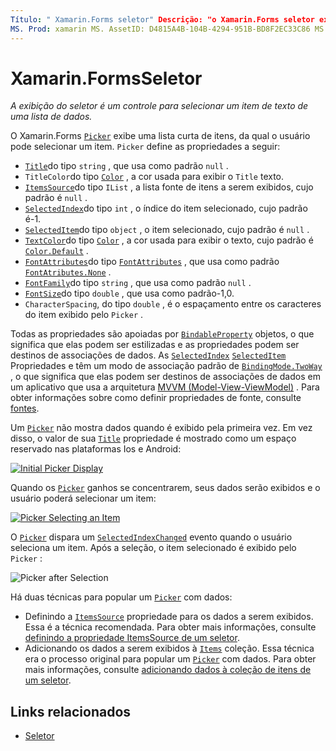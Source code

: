 ```yaml
---
Título: " Xamarin.Forms seletor" Descrição: "o Xamarin.Forms seletor exibe uma pequena lista de itens, da qual o usuário pode selecionar um item. Este artigo explica como usar a classe de seletor para selecionar um item de texto de uma lista de dados. "
MS. Prod: xamarin MS. AssetID: D4815A4B-104B-4294-951B-BD8F2EC33C86 MS. Technology: xamarin-Forms autor: davidbritch MS. Author: dabritch MS. Date: 02/26/2019 no-loc: [ Xamarin.Forms , Xamarin.Essentials ]
---
```


# <a name="xamarinforms-picker"></a>Xamarin.FormsSeletor

_A exibição do seletor é um controle para selecionar um item de texto de uma lista de dados._

O Xamarin.Forms [`Picker`](xref:Xamarin.Forms.Picker) exibe uma lista curta de itens, da qual o usuário pode selecionar um item. `Picker` define as propriedades a seguir:

- [`Title`](xref:Xamarin.Forms.Picker.Title)do tipo `string` , que usa como padrão `null` .
- `TitleColor`do tipo [`Color`](xref:Xamarin.Forms.Color) , a cor usada para exibir o `Title` texto.
- [`ItemsSource`](xref:Xamarin.Forms.Picker.ItemsSource)do tipo `IList` , a lista fonte de itens a serem exibidos, cujo padrão é `null` .
- [`SelectedIndex`](xref:Xamarin.Forms.Picker.SelectedIndex)do tipo `int` , o índice do item selecionado, cujo padrão é-1.
- [`SelectedItem`](xref:Xamarin.Forms.Picker.SelectedItem)do tipo `object` , o item selecionado, cujo padrão é `null` .
- [`TextColor`](xref:Xamarin.Forms.Picker.TextColor)do tipo [`Color`](xref:Xamarin.Forms.Color) , a cor usada para exibir o texto, cujo padrão é [`Color.Default`](xref:Xamarin.Forms.Color.Default) .
- [`FontAttributes`](xref:Xamarin.Forms.Picker.FontAttributes)do tipo [`FontAttributes`](xref:Xamarin.Forms.FontAttributes) , que usa como padrão [`FontAtributes.None`](xref:Xamarin.Forms.FontAttributes.None) .
- [`FontFamily`](xref:Xamarin.Forms.Picker.FontFamily)do tipo `string` , que usa como padrão `null` .
- [`FontSize`](xref:Xamarin.Forms.Picker.FontSize)do tipo `double` , que usa como padrão-1,0.
- `CharacterSpacing`, do tipo `double` , é o espaçamento entre os caracteres do item exibido pelo `Picker` .

Todas as propriedades são apoiadas por [`BindableProperty`](xref:Xamarin.Forms.BindableProperty) objetos, o que significa que elas podem ser estilizadas e as propriedades podem ser destinos de associações de dados. As [`SelectedIndex`](xref:Xamarin.Forms.Picker.SelectedIndex) [`SelectedItem`](xref:Xamarin.Forms.Picker.SelectedItem) Propriedades e têm um modo de associação padrão de [`BindingMode.TwoWay`](xref:Xamarin.Forms.BindingMode.TwoWay) , o que significa que elas podem ser destinos de associações de dados em um aplicativo que usa a arquitetura [MVVM (Model-View-ViewModel)](~/xamarin-forms/enterprise-application-patterns/mvvm.md) . Para obter informações sobre como definir propriedades de fonte, consulte [fontes](~/xamarin-forms/user-interface/text/fonts.md).

Um [`Picker`](xref:Xamarin.Forms.Picker) não mostra dados quando é exibido pela primeira vez. Em vez disso, o valor de sua [`Title`](xref:Xamarin.Forms.Picker.Title) propriedade é mostrado como um espaço reservado nas plataformas Ios e Android:

[![](images/picker-initial.png "Initial Picker Display")](images/picker-initial-large.png#lightbox "Initial Picker Display")

Quando os [`Picker`](xref:Xamarin.Forms.Picker) ganhos se concentrarem, seus dados serão exibidos e o usuário poderá selecionar um item:

[![](images/picker-selection.png "Picker Selecting an Item")](images/picker-selection-large.png#lightbox "Picker Selecting an Item")

O [`Picker`](xref:Xamarin.Forms.Picker) dispara um [`SelectedIndexChanged`](xref:Xamarin.Forms.Picker.SelectedIndexChanged) evento quando o usuário seleciona um item. Após a seleção, o item selecionado é exibido pelo `Picker` :

![](images/picker-after-selection.png "Picker after Selection")

Há duas técnicas para popular um [`Picker`](xref:Xamarin.Forms.Picker) com dados:

- Definindo a [`ItemsSource`](xref:Xamarin.Forms.Picker.ItemsSource) propriedade para os dados a serem exibidos. Essa é a técnica recomendada. Para obter mais informações, consulte [definindo a propriedade ItemsSource de um seletor](populating-itemssource.md).
- Adicionando os dados a serem exibidos à [`Items`](xref:Xamarin.Forms.Picker.Items) coleção. Essa técnica era o processo original para popular um [`Picker`](xref:Xamarin.Forms.Picker) com dados. Para obter mais informações, consulte [adicionando dados à coleção de itens de um seletor](populating-items.md).

## <a name="related-links"></a>Links relacionados

- [Seletor](xref:Xamarin.Forms.Picker)
